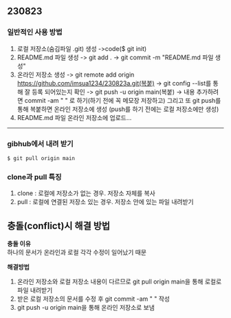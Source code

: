 ## 230823 ##
### 일반적인 사용 방법 ###
1. 로컬 저장소(숨김파일 .git) 생성 ->code($ git init)
2. README.md 파일 생성 -> git add . -> git commit -m "README.md 파일 생성" 
3. 온라인 저장소 생성 -> git remote add origin https://github.com/imsua1234/230823a.git(복붙)
-> git config --list를 통해 잘 등록 되어있는지 확인 -> git push -u origin main(복붙) -> 내용 추가하려면
commit -am " " 로 하기(하기 전에 꼭 메모장 저장하고) 그리고 또 git push를 통해 복붙하면 온라인 저장소에 생성
(push를 하기 전에는 로컬 저장소에만 생성)
4. README.md 파일 온라인 저장소에 업로드...

****
### gibhub에서 내려 받기 ###
`$ git pull origin main`

### clone과 pull 특징 ###
1. clone : 로컬에 저장소가 없는 경우. 저장소 자체를 복사
2. pull : 로컬에 연결된 저장소 있는 경우. 저장소 안에 있는 파일 내려받기

## 충돌(conflict)시 해결 방법 ##
__충돌 이유__ <br>
하나의 문서가 온라인과 로컬 각각 수정이 일어났기 때문

__해결방법__ <br>
1. 온라인 저장소와 로컬 저장소 내용이 다르므로 git pull origin main을 통해 로컬로 파일 내려받기
2. 받은 로컬 저장소의 문서를 수정 후 git commit -am " " 작성
3. git push -u origin main을 통해 온라인 저장소로 보냄




